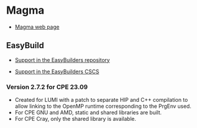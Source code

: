 # Magma

- [Magma web page](https://icl.utk.edu/magma/)
    

## EasyBuild

- [Support in the EasyBuilders repository](https://github.com/easybuilders/easybuild-easyconfigs/tree/develop/easybuild/easyconfigs/m/magma)

- [Support in the EasyBuilders CSCS](https://github.com/eth-cscs/production/tree/master/easybuild/easyconfigs/m/magma)


### Version 2.7.2 for CPE 23.09

- Created for LUMI with a patch to separate HIP and C++ compilation to allow
  linking to the OpenMP runtime corresponding to the PrgEnv used.
- For CPE GNU and AMD, static and shared libraries are built.
- For CPE Cray, only the shared library is available.